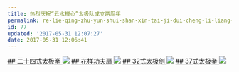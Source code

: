 ```yaml
---
title: 热烈庆祝“云水禅心”太极队成立两周年
permalink: re-lie-qing-zhu-yun-shui-shan-xin-tai-ji-dui-cheng-li-liang-zhou-nian
id: 77
updated: '2017-05-31 12:07:27'
date: 2017-05-31 12:06:41
---
```


<a href="http://v.youku.com/v_show/id_XMjc5MDYxODE5Mg==.html?f=49966047&o=0&spm=a2h1n.8251843.playList.5~5~A">
## 二十四式太极拳
<img src="https://r1.ykimg.com/05410408592A96301E58DC39DB044F69"></a>

<a href="http://v.youku.com/v_show/id_XMjc5NDk0MDAwOA==.html?f=49966047&o=0&spm=a2h1n.8251843.playList.5!2~5~A">
## 花样功夫扇
<img src="https://r1.ykimg.com/05410408592DC37D1E599D1EDF05F35D"></a>

<a href="http://v.youku.com/v_show/id_XMjc5NDkxMTYyNA==.html?f=49966047&o=0&spm=a2h1n.8251843.playList.5!3~5~A">
## 32式太极剑
<img src="https://r1.ykimg.com/05410408592DC2491E592668B7098992"></a>

<a href="http://v.youku.com/v_show/id_XMjc5NDU4OTI4NA==.html?f=49966047&o=0&spm=a2h1n.8251843.playList.5!4~5~A">
## 37式太极拳
<img src="https://r1.ykimg.com/05410408592D77FA1C67E509820C84AC"></a>
